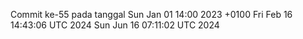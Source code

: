 Commit ke-55 pada tanggal Sun Jan 01 14:00 2023 +0100
Fri Feb 16 14:43:06 UTC 2024
Sun Jun 16 07:11:02 UTC 2024
